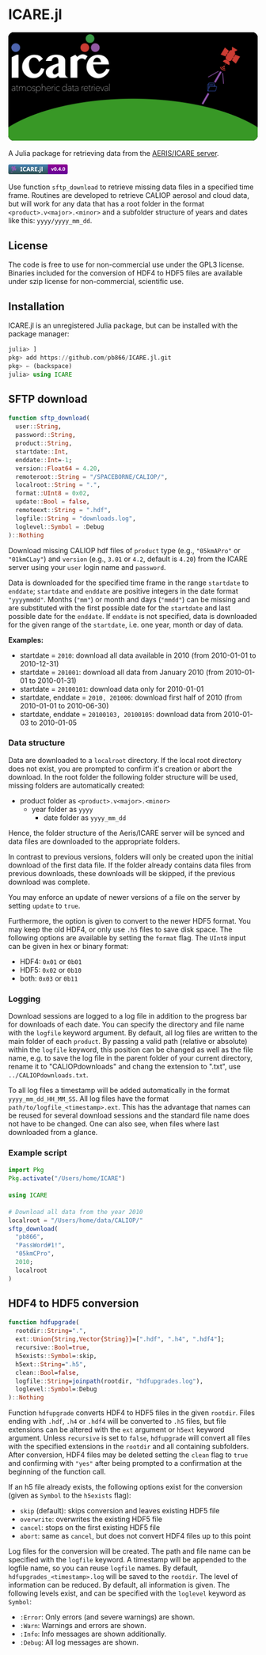 ICARE.jl
========

![ICARE logo](docs/src/assets/logo.svg)

A Julia package for retrieving data from the
[AERIS/ICARE server](https://www.icare.univ-lille1.fr/).

<img src="docs/src/assets/badge.svg" width="120">

Use function `sftp_download` to retrieve missing data files in a specified time frame.
Routines are developed to retrieve CALIOP aerosol and cloud data, but will work for any
data that has a root folder in the format `<product>.v<major>.<minor>` and a subfolder
structure of years and dates like this: `yyyy/yyyy_mm_dd`.

License
-------

The code is free to use for non-commercial use under the GPL3 license. Binaries included for
the conversion of HDF4 to HDF5 files are available under szip license for non-commercial,
scientific use.

Installation
------------

ICARE.jl is an unregistered Julia package, but can be installed with the package manager:

```julia
julia> ]
pkg> add https://github.com/pb866/ICARE.jl.git
pkg> ← (backspace)
julia> using ICARE
```

SFTP download
-------------

```julia
function sftp_download(
  user::String,
  password::String,
  product::String,
  startdate::Int,
  enddate::Int=-1;
  version::Float64 = 4.20,
  remoteroot::String = "/SPACEBORNE/CALIOP/",
  localroot::String = ".",
  format::UInt8 = 0x02,
  update::Bool = false,
  remoteext::String = ".hdf",
  logfile::String = "downloads.log",
  loglevel::Symbol = :Debug
)::Nothing
```

Download missing CALIOP hdf files of `product` type (e.g., `"05kmAPro"` or `"01kmCLay"`)
and `version` (e.g., `3.01` or `4.2`, default is `4.20`) from the ICARE server
using your `user` login name and `password`.

Data is downloaded for the specified time frame in the range `startdate` to `enddate`;
`startdate` and `enddate` are positive integers in the date format `"yyyymmdd"`.
Months (`"mm"`) or month and days (`"mmdd"`) can be missing and are substituted with the first
possible date for the `startdate` and last possible date for the `enddate`.
If `enddate` is not specified, data is downloaded for the given range of the `startdate`,
i.e. one year, month or day of data.

**Examples:**

- startdate = `2010`: download all data available in 2010 (from 2010-01-01 to 2010-12-31)
- startdate = `201001`: download all data from January 2010 (from 2010-01-01 to 2010-01-31)
- startdate = `20100101`: download data only for 2010-01-01
- startdate, enddate = `2010, 201006`: download first half of 2010 (from 2010-01-01 to 2010-06-30)
- startdate, enddate = `20100103, 20100105`: download data from 2010-01-03 to 2010-01-05

### Data structure

Data are downloaded to a `localroot` directory. If the local root directory does not
exist, you are prompted to confirm it's creation or abort the download.
In the root folder the following folder structure will be used, missing folders are
automatically created:

- product folder as `<product>.v<major>.<minor>`
  - year folder as `yyyy`
    - date folder as `yyyy_mm_dd`

Hence, the folder structure of the Aeris/ICARE server will be synced and data files
are downloaded to the appropriate folders.

In contrast to previous versions, folders will only be created upon the initial download
of the first data file. If the folder already contains data files from previous downloads,
these downloads will be skipped, if the previous download was complete.

You may enforce an update of newer versions of a file on the server by setting
`update` to `true`.

Furthermore, the option is given to convert to the newer HDF5 format. You may keep the old
HDF4, or only use `.h5` files to save disk space. The following options are available by
setting the `format` flag. The `UInt8` input can be given in hex or binary format:

- HDF4: `0x01` or `0b01`
- HDF5: `0x02` or `0b10`
- both: `0x03` or `0b11`

### Logging

Download sessions are logged to a log file in addition to the progress bar for downloads
of each date. You can specify the directory and file name with the `logfile` keyword 
argument. By default, all log files are written to the main folder of each `product`.
By passing a valid path (relative or absolute) within the `logfile` keyword, this position 
can be changed as well as the file name, e.g. to save the log file in the parent folder of 
your current directory, rename it to "CALIOPdownloads" and chang the extension to ".txt", use
`../CALIOPdownloads.txt`. 

To all log files a timestamp will be added automatically in the format `yyyy_mm_dd_HH_MM_SS`. 
All log files have the format `path/to/logfile_<timestamp>.ext`.
This has the advantage that names can be reused for several download sessions and the 
standard file name does not have to be changed. One can also see, when files where last 
downloaded from a glance.

### Example script

```julia
import Pkg
Pkg.activate("/Users/home/ICARE")

using ICARE

# Download all data from the year 2010
localroot = "/Users/home/data/CALIOP/"
sftp_download(
  "pb866",
  "PassWord#1!",
  "05kmCPro",
  2010;
  localroot
)
```

HDF4 to HDF5 conversion
-----------------------

```julia
function hdfupgrade(
  rootdir::String=".",
  ext::Union{String,Vector{String}}=[".hdf", ".h4", ".hdf4"];
  recursive::Bool=true,
  h5exists::Symbol=:skip,
  h5ext::String=".h5",
  clean::Bool=false,
  logfile::String=joinpath(rootdir, "hdfupgrades.log"),
  loglevel::Symbol=:Debug
)::Nothing
```

Function `hdfupgrade` converts HDF4 to HDF5 files in the given `rootdir`.
Files ending with `.hdf`, `.h4` or `.hdf4` will be converted to `.h5` files,
but file extensions can be altered with the `ext` argument or `h5ext` keyword argument.
Unless `recursive` is set to `false`, `hdfupgrade` will convert all files with the 
specified extensions in the `rootdir` and all containing subfolders.
After conversion, HDF4 files may be deleted setting the `clean` flag to `true` and
confirming with `"yes"` after being prompted to a confirmation at the beginning of the
function call.

If an h5 file already exists, the following options exist for the conversion
(given as `Symbol` to the `h5exists` flag):

- `skip` (default): skips conversion and leaves existing HDF5 file
- `overwrite`: overwrites the existing HDF5 file
- `cancel`: stops on the first existing HDF5 file
- `abort`: same as `cancel`, but does not convert HDF4 files up to this point

Log files for the conversion will be created. The path and file name can be specified
with the `logfile` keyword. A timestamp will be appended to the logfile name, so you
can reuse `logfile` names. By default, `hdfupgrades_<timestamp>.log` will be saved to
the `rootdir`.
The level of information can be reduced. By default, all information is given. The 
following levels exist, and can be specified with the `loglevel` keyword as `Symbol`:

- `:Error`: Only errors (and severe warnings) are shown.
- `:Warn`: Warnings and errors are shown.
- `:Info`: Info messages are shown additionally.
- `:Debug`: All log messages are shown.

